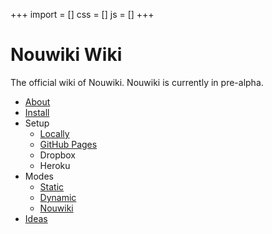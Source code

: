 +++
import = []
css = []
js = []
+++

# Nouwiki Wiki

The official wiki of Nouwiki. Nouwiki is currently in pre-alpha.

- [About]()
- [Install]()
- Setup
  - [Locally](<Setup: Locally>)
  - [GitHub Pages](<Setup: Github>)
  - Dropbox
  - Heroku
- Modes
  - [Static](<Mode: Static>)
  - [Dynamic](<Mode: Dynamic>)
  - [Nouwiki](<Mode: Nouwiki>)
- [Ideas]()